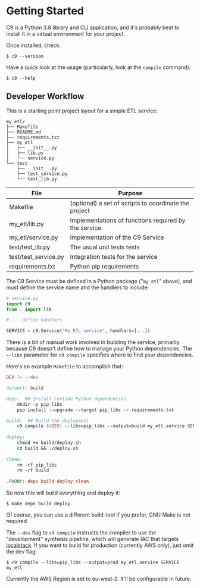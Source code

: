 # Getting Started

C9 is a Python 3.8 library and CLI application, and it's probably best to
install it in a virtual environment for your project.

Once installed, check:

```shell
$ c9 --version
```

Have a quick look at the usage (particularly, look at the `compile` command).

```shell
$ c9 --help
```


## Developer Workflow

This is a starting point project layout for a simple ETL service:

```
my_etl/
├── Makefile
├── README.md
├── requirements.txt
├── my_etl
│   ├── __init__.py
│   ├── lib.py
│   └── service.py
└── test
    ├── __init__.py
    ├── test_service.py
    └── test_lib.py
```

| File                 | Purpose                                               |
|----------------------|-------------------------------------------------------|
| Makefile             | (optional) a set of scripts to coordinate the project |
| my_etl/lib.py        | Implementations of functions required by the service  |
| my_etl/service.py    | Implementation of the C9 Service                      |
| test/test_lib.py     | The usual unit tests tests                            |
| test/test_service.py | Integration tests for the service                     |
| requirements.txt     | Python pip requirements                               |


The C9 Service must be defined in a Python package ("`my_etl`" above), and must
define the service name and the handlers to include:

```python
# service.py
import c9
from . import lib

# ... define handlers

SERVICE = c9.Service("My ETL service", handlers=[...])
```

There is a bit of manual work involved in building the service, primarily
because C9 doesn't define how to manage your Python dependencies. The `--libs`
parameter for `c9 compile` specifies where to find your dependencies.

Here's an example `Makefile` to accomplish that:

```makefile
DEV ?= --dev

default: build

deps:  ## Install runtime Python dependencies
	mkdir -p pip_libs
	pip install --upgrade --target pip_libs -r requirements.txt

build:  ## Build the deployment
	c9 compile $(DEV) --libs=pip_libs --output=build my_etl.service SERVICE my_etl
    
deploy:
    chmod +x build/deploy.sh
    cd build && ./deploy.sh
    
clean:
	rm -rf pip_libs
    rm -rf build
    
.PHONY: deps build deploy clean
```

So now this will build everything and deploy it:

```shell
$ make deps build deploy
````

Of course, you can use a different build-tool if you prefer, GNU Make is not
required.

The `--dev` flag to `c9 compile` instructs the compiler to use the "development"
synthesis pipeline, which will generate IAC that targets
[localstack](https://localstack.cloud/). If you want to build for production
(currently AWS only), just omit the dev flag:

```shell
$ c9 compile --libs=pip_libs --output=prod my_etl.service SERVICE my_etl
```

Currently the AWS Region is set to eu-west-2. It'll be configurable in future.
